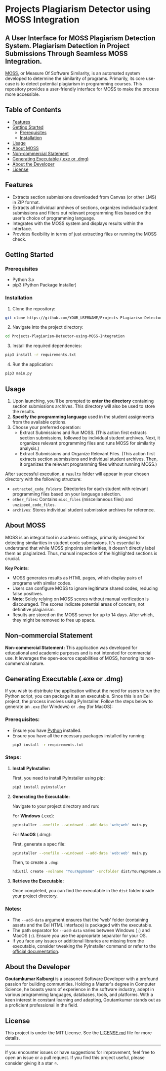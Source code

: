 # Projects Plagiarism Detector using MOSS Integration
## A User Interface for MOSS Plagiarism Detection System. Plagiarism Detection in Project Submissions Through Seamless MOSS Integration.

[MOSS](https://theory.stanford.edu/~aiken/moss/), or Measure Of Software Similarity, is an automated system developed to determine the similarity of programs. Primarily, its core use-case is to detect potential plagiarism in programming courses. This repository provides a user-friendly interface for MOSS to make the process more accessible.

## Table of Contents
- [Features](#features)
- [Getting Started](#getting-started)
  * [Prerequisites](#prerequisites)
  * [Installation](#installation)
- [Usage](#usage)
- [About MOSS](#about-moss)
- [Non-commercial Statement](#non-commercial-statement)
- [Generating Executable (.exe or .dmg)](#generating-executable)
- [About the Developer](#about-the-developer)
- [License](#license)

## Features

- Extracts section submissions downloaded from Canvas (or other LMS) in ZIP format.
- Extracts all individual archives of sections, organizes individual student submissions and filters out relevant programming files based on the user's choice of programming language.
- Integrates with the MOSS system and displays results within the interface.
- Provides flexibility in terms of just extracting files or running the MOSS check.

## Getting Started

### Prerequisites

- Python 3.x
- pip3 (Python Package Installer)

### Installation

1. Clone the repository:

```bash
git clone https://github.com/YOUR_USERNAME/Projects-Plagiarism-Detector-using-MOSS-Integration.git
```

2. Navigate into the project directory:

```bash
cd Projects-Plagiarism-Detector-using-MOSS-Integration
```

3. Install the required dependencies:

```bash
pip3 install -r requirements.txt
```

4. Run the application:

```bash
pip3 main.py
```

## Usage

1. Upon launching, you'll be prompted to **enter the directory** containing section submissions archives. This directory will also be used to store the results.
2. **Specify the programming language** used in the student assignments from the available options.
3. Choose your preferred operation:
   - Extract Submissions and Run MOSS. (This action first extracts section submissions, followed by individual student archives. Next, it organizes relevant programming files and runs MOSS for similarity analysis.)
   - Extract Submissions and Organize Relevant Files. (This action first extracts section submissions and individual student archives. Then, it organizes the relevant programming files without running MOSS.)

After successful execution, a `results` folder will appear in your chosen directory with the following structure:

- `extracted_code_folders`: Directories for each student with relevant programming files based on your language selection.
- `other_files`: Contains `misc_files` (miscellaneous files) and `unzipped_code_files`.
- `archives`: Stores individual student submission archives for reference.

## About MOSS

MOSS is an integral tool in academic settings, primarily designed for detecting similarities in student code submissions. It's essential to understand that while MOSS pinpoints similarities, it doesn't directly label them as plagiarized. Thus, manual inspection of the highlighted sections is crucial.

**Key Points**:
- MOSS generates results as HTML pages, which display pairs of programs with similar codes.
- Users can configure MOSS to ignore legitimate shared codes, reducing false positives.
- **Note**: Solely relying on MOSS scores without manual verification is discouraged. The scores indicate potential areas of concern, not definitive plagiarism.
- Results are stored on the MOSS server for up to 14 days. After which, they might be removed to free up space.

## Non-commercial Statement

**Non-commercial Statement:** This application was developed for educational and academic purposes and is not intended for commercial use. It leverages the open-source capabilities of MOSS, honoring its non-commercial nature.

## Generating Executable (.exe or .dmg)

If you wish to distribute the application without the need for users to run the Python script, you can package it as an executable. Since this is an Eel project, the process involves using PyInstaller. Follow the steps below to generate an `.exe` (for Windows) or `.dmg` (for MacOS):

### Prerequisites:

- Ensure you have [Python](https://www.python.org/downloads/) installed.
- Ensure you have all the necessary packages installed by running:
  ```bash
  pip3 install -r requirements.txt
  ```

### Steps:

1. **Install PyInstaller:**

   First, you need to install PyInstaller using pip:

   ```bash
   pip3 install pyinstaller
   ```

2. **Generating the Executable:**

   Navigate to your project directory and run:

   For **Windows** (.exe):

   ```bash
   pyinstaller --onefile --windowed --add-data 'web;web' main.py
   ```

   For **MacOS** (.dmg):

   First, generate a spec file:

   ```bash
   pyinstaller --onefile --windowed --add-data 'web:web' main.py
   ```

   Then, to create a `.dmg`:

   ```bash
   hdiutil create -volname "YourAppName" -srcfolder dist/YourAppName.app -ov -format UDZO YourAppName.dmg
   ```

3. **Retrieve the Executable:**

   Once completed, you can find the executable in the `dist` folder inside your project directory.

### Notes:

- The `--add-data` argument ensures that the 'web' folder (containing assets and the Eel HTML interface) is packaged with the executable.
- The path separator for `--add-data` varies between Windows (`;`) and MacOS (`:`). Ensure you use the appropriate separator for your OS.
- If you face any issues or additional libraries are missing from the executable, consider tweaking the PyInstaller command or refer to the [official documentation](https://pyinstaller.readthedocs.io/).

## About the Developer

**Goutamkumar Kalburgi** is a seasoned Software Developer with a profound passion for building communities. Holding a Master's degree in Computer Science, he boasts years of experience in the software industry, adept in various programming languages, databases, tools, and platforms. With a keen interest in constant learning and adapting, Goutamkumar stands out as a proficient professional in the field. 

## License

This project is under the MIT License. See the [LICENSE.md](LICENSE.md) file for more details.

---

If you encounter issues or have suggestions for improvement, feel free to open an issue or a pull request. If you find this project useful, please consider giving it a star ⭐.
